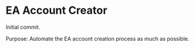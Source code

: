 # EA Account Creator

Initial commit.

Purpose: Automate the EA account creation process as much as possible.
